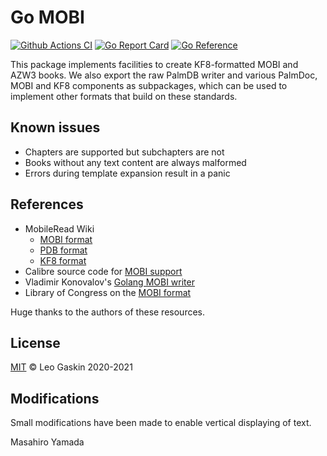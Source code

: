 # Go MOBI

[![Github Actions CI](https://gitea.orihasam.com/programming/aozora/mobi/workflows/check/badge.svg)](https://github.com/leotaku/mobi/actions)
[![Go Report Card](https://goreportcard.com/badge/gitea.orihasam.com/programming/aozora/mobi)](https://goreportcard.com/report/github.com/leotaku/mobi)
[![Go Reference](https://pkg.go.dev/badge/gitea.orihasam.com/programming/aozora/mobi.svg)](https://pkg.go.dev/github.com/leotaku/mobi)

This package implements facilities to create KF8-formatted MOBI and AZW3 books.
We also export the raw PalmDB writer and various PalmDoc, MOBI and KF8 components as subpackages, which can be used to implement other formats that build on these standards.

## Known issues

+ Chapters are supported but subchapters are not
+ Books without any text content are always malformed
+ Errors during template expansion result in a panic

## References

+ MobileRead Wiki
  + [MOBI format](https://wiki.mobileread.com/wiki/MOBI)
  + [PDB format](https://wiki.mobileread.com/wiki/PDB)
  + [KF8 format](https://wiki.mobileread.com/wiki/KF8)
+ Calibre source code for [MOBI support](https://github.com/kovidgoyal/calibre/tree/master/src/calibre/ebooks/mobi)
+ Vladimir Konovalov's [Golang MOBI writer](https://github.com/766b/mobi)
+ Library of Congress on the [MOBI format](https://www.loc.gov/preservation/digital/formats/fdd/fdd000472.shtml)

Huge thanks to the authors of these resources.

## License

[MIT](./LICENSE) © Leo Gaskin 2020-2021


## Modifications

Small modifications have been made to enable vertical displaying of text.

Masahiro Yamada
